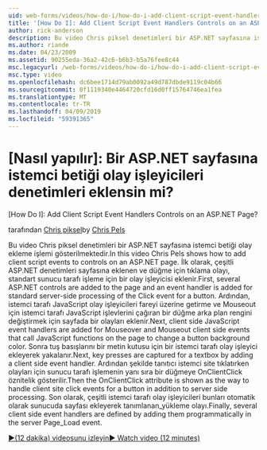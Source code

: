 ```yaml
---
uid: web-forms/videos/how-do-i/how-do-i-add-client-script-event-handlers-controls-on-an-aspnet-page
title: '[How Do I]: Add Client Script Event Handlers Controls on an ASP.NET Page? | Microsoft Docs'
author: rick-anderson
description: Bu video Chris piksel denetimleri bir ASP.NET sayfasına istemci betiği olay ekleme işlemi gösterilmektedir. İlk olarak, çeşitli ASP.NET denetimleri, sayfa ve bir e eklenir...
ms.author: riande
ms.date: 04/23/2009
ms.assetid: 90255eda-36a2-42c6-b6b3-b5a76fee8c44
msc.legacyurl: /web-forms/videos/how-do-i/how-do-i-add-client-script-event-handlers-controls-on-an-aspnet-page
msc.type: video
ms.openlocfilehash: dc6bee1714d79ab0092a49d787dbde9119c04b66
ms.sourcegitcommit: 0f1119340e4464720cfd16d0ff15764746ea1fea
ms.translationtype: MT
ms.contentlocale: tr-TR
ms.lasthandoff: 04/09/2019
ms.locfileid: "59391365"
---
```

# <a name="how-do-i-add-client-script-event-handlers-controls-on-an-aspnet-page"></a>[Nasıl yapılır]: Bir ASP.NET sayfasına istemci betiği olay işleyicileri denetimleri eklensin mi?
[How Do I]: Add Client Script Event Handlers Controls on an ASP.NET Page?

<span data-ttu-id="c529c-104">tarafından [Chris piksel](https://twitter.com/chrispels)</span><span class="sxs-lookup"><span data-stu-id="c529c-104">by [Chris Pels](https://twitter.com/chrispels)</span></span>

<span data-ttu-id="c529c-105">Bu video Chris piksel denetimleri bir ASP.NET sayfasına istemci betiği olay ekleme işlemi gösterilmektedir.</span><span class="sxs-lookup"><span data-stu-id="c529c-105">In this video Chris Pels shows how to add client script events to controls on an ASP.NET page.</span></span> <span data-ttu-id="c529c-106">İlk olarak, çeşitli ASP.NET denetimleri sayfasına eklenen ve düğme için tıklama olayı, standart sunucu tarafı işleme için bir olay işleyicisi eklenir.</span><span class="sxs-lookup"><span data-stu-id="c529c-106">First, several ASP.NET controls are added to the page and an event handler is added for standard server-side processing of the Click event for a button.</span></span> <span data-ttu-id="c529c-107">Ardından, istemci tarafı JavaScript olay işleyicileri fareyi üzerine getirme ve Mouseout için istemci tarafı JavaScript işlevlerini çağıran bir düğme arka plan rengini değiştirmek için sayfada bir olayları eklenir.</span><span class="sxs-lookup"><span data-stu-id="c529c-107">Next, client side JavaScript event handlers are added for Mouseover and Mouseout client side events that call JavaScript functions on the page to change a button background color.</span></span> <span data-ttu-id="c529c-108">Sonra tuş basışlarını bir metin kutusu için bir istemci tarafı olay işleyici ekleyerek yakalanır.</span><span class="sxs-lookup"><span data-stu-id="c529c-108">Next, key presses are captured for a textbox by adding a client side event handler.</span></span> <span data-ttu-id="c529c-109">Ardından şekilde tanıtıcı istemci site tıklatırken olayları için sunucu tarafı işlemenin yanı sıra bir düğmeye OnClientClick öznitelik gösterilir.</span><span class="sxs-lookup"><span data-stu-id="c529c-109">Then the OnClientClick attribute is shown as the way to handle client site click events for a button in addition to server side processing.</span></span> <span data-ttu-id="c529c-110">Son olarak, çeşitli istemci tarafı olay işleyicileri bunları otomatik olarak sunucuda sayfası ekleyerek tanımlanan\_yükleme olayı.</span><span class="sxs-lookup"><span data-stu-id="c529c-110">Finally, several client side event handlers are defined by adding them programmatically in the server Page\_Load event.</span></span>

[<span data-ttu-id="c529c-111">&#9654;(12 dakika) videosunu izleyin</span><span class="sxs-lookup"><span data-stu-id="c529c-111">&#9654; Watch video (12 minutes)</span></span>](https://channel9.msdn.com/Blogs/ASP-NET-Site-Videos/how-do-i-add-client-script-event-handlers-controls-on-an-aspnet-page)
